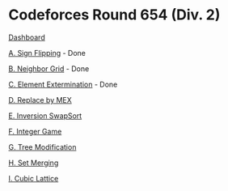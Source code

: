 # Codeforces Round 654 (Div. 2)

[Dashboard](https://codeforces.com/contest/1375)

[A. Sign Flipping](https://codeforces.com/contest/1375/problem/A) - Done

[B. Neighbor Grid](https://codeforces.com/contest/1375/problem/B) - Done

[C. Element Extermination](https://codeforces.com/contest/1375/problem/C) - Done

[D. Replace by MEX](https://codeforces.com/contest/1375/problem/D)

[E. Inversion SwapSort](https://codeforces.com/contest/1375/problem/E)

[F. Integer Game](https://codeforces.com/contest/1375/problem/F)

[G. Tree Modification](https://codeforces.com/contest/1375/problem/G)

[H. Set Merging](https://codeforces.com/contest/1375/problem/H)

[I. Cubic Lattice](https://codeforces.com/contest/1375/problem/I)
